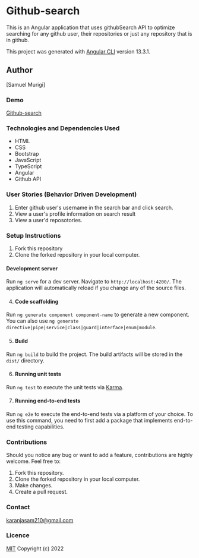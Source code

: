 # Github-search
This is an Angular application that uses githubSearch API to optimize searching for any github user, their repositories or just any repository that is in github. 

This project was generated with [Angular CLI](https://github.com/angular/angular-cli) version 13.3.1.
## Author
[Samuel Murigi]
### Demo
[Github-search]()
### Technologies and Dependencies Used
* HTML
* CSS
* Bootstrap
* JavaScript
* TypeScript
* Angular
* Github API

### User Stories (Behavior Driven Development)
1. Enter github user's username in the search bar and click search.
2. View a user's profile information on search result
3. View a user'd reposotories.

### Setup Instructions
1. Fork this repository
2. Clone the forked repository in your local computer.

 #### Development server
  Run `ng serve` for a dev server. Navigate to `http://localhost:4200/`. The application will automatically reload if you change any of the source files.

4. #### Code scaffolding
  Run `ng generate component component-name` to generate a new component. You can also use `ng generate directive|pipe|service|class|guard|interface|enum|module`.

5. #### Build
  Run `ng build` to build the project. The build artifacts will be stored in the `dist/` directory.

6. #### Running unit tests
  Run `ng test` to execute the unit tests via [Karma](https://karma-runner.github.io).

7. #### Running end-to-end tests
  Run `ng e2e` to execute the end-to-end tests via a platform of your choice. To use this command, you need to first add a package that implements end-to-end testing capabilities.

### Contributions
Should you notice any bug or want to add a feature, contributions are highly welcome. Feel free to: 
1. Fork this repository.
2. Clone the forked repository in your local computer. 
3. Make changes.
4. Create a pull request.
### Contact
karanjasam210@gmail.com
### Licence
[MIT](https://choosealicence/licences/mit/)
Copyright (c) 2022